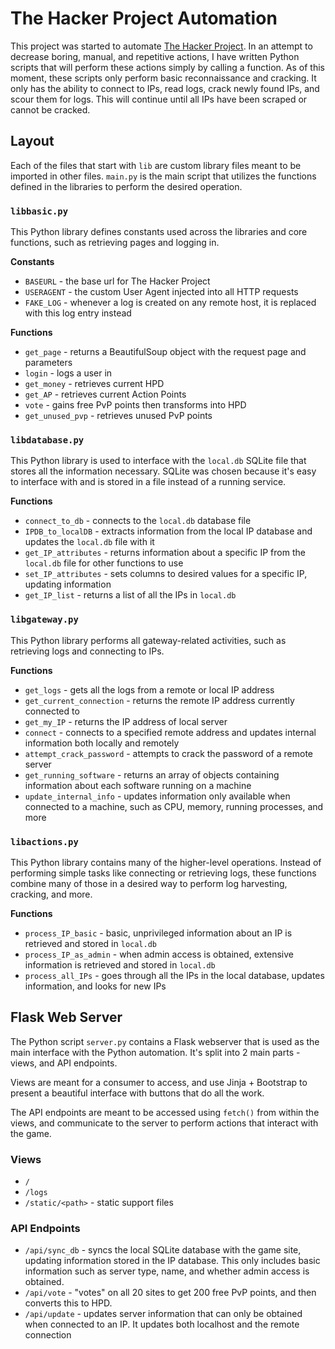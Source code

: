 # The Hacker Project Automation
This project was started to automate [The Hacker Project](http://www.hacker-project.com). In an attempt to decrease boring, manual, and repetitive actions, I have written Python scripts that will perform these actions simply by calling a function. As of this moment, these scripts only perform basic reconnaissance and cracking. It only has the ability to connect to IPs, read logs, crack newly found IPs, and scour them for logs. This will continue until all IPs have been scraped or cannot be cracked.

## Layout
Each of the files that start with `lib` are custom library files meant to be imported in other files. `main.py` is the main script that utilizes the functions defined in the libraries to perform the desired operation.

### `libbasic.py`
This Python library defines constants used across the libraries and core functions, such as retrieving pages and logging in. 

**Constants**
- `BASEURL` - the base url for The Hacker Project
- `USERAGENT` - the custom User Agent injected into all HTTP requests
- `FAKE_LOG` - whenever a log is created on any remote host, it is replaced with this log entry instead

**Functions**
- `get_page` - returns a BeautifulSoup object with the request page and parameters
- `login` - logs a user in
- `get_money` - retrieves current HPD
- `get_AP` - retrieves current Action Points
- `vote` - gains free PvP points then transforms into HPD
- `get_unused_pvp` - retrieves unused PvP points

### `libdatabase.py`
This Python library is used to interface with the `local.db` SQLite file that stores all the information necessary. SQLite was chosen because it's easy to interface with and is stored in a file instead of a running service.

**Functions**
- `connect_to_db` - connects to the `local.db` database file
- `IPDB_to_localDB` - extracts information from the local IP database and updates the `local.db` file with it
- `get_IP_attributes` - returns information about a specific IP from the `local.db` file for other functions to use
- `set_IP_attributes` - sets columns to desired values for a specific IP, updating information
- `get_IP_list` - returns a list of all the IPs in `local.db`

### `libgateway.py`
This Python library performs all gateway-related activities, such as retrieving logs and connecting to IPs.

**Functions**
- `get_logs` - gets all the logs from a remote or local IP address
- `get_current_connection` - returns the remote IP address currently connected to
- `get_my_IP` - returns the IP address of local server
- `connect` - connects to a specified remote address and updates internal information both locally and remotely
- `attempt_crack_password` - attempts to crack the password of a remote server
- `get_running_software` - returns an array of objects containing information about each software running on a machine
- `update_internal_info` - updates information only available when connected to a machine, such as CPU, memory, running processes, and more

### `libactions.py`
This Python library contains many of the higher-level operations. Instead of performing simple tasks like connecting or retrieving logs, these functions combine many of those in a desired way to perform log harvesting, cracking, and more.

**Functions**
- `process_IP_basic` - basic, unprivileged information about an IP is retrieved and stored in `local.db`
- `process_IP_as_admin` - when admin access is obtained, extensive information is retrieved and stored in `local.db`
- `process_all_IPs` - goes through all the IPs in the local database, updates information, and looks for new IPs

## Flask Web Server
The Python script `server.py` contains a Flask webserver that is used as the main interface with the Python automation. It's split into 2 main parts - views, and API endpoints. 

Views are meant for a consumer to access, and use Jinja + Bootstrap to present a beautiful interface with buttons that do all the work. 

The API endpoints are meant to be accessed using `fetch()` from within the views, and communicate to the server to perform actions that interact with the game.

### Views
* `/`
* `/logs`
* `/static/<path>` - static support files

### API Endpoints
* `/api/sync_db` - syncs the local SQLite database with the game site, updating information stored in the IP database. This only includes basic information such as server type, name, and whether admin access is obtained.
* `/api/vote` - "votes" on all 20 sites to get 200 free PvP points, and then converts this to HPD.
* `/api/update` - updates server information that can only be obtained when connected to an IP. It updates both localhost and the remote connection